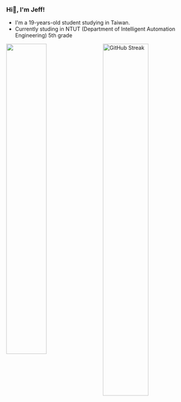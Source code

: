 ### Hi👋, I'm Jeff!
<!--### Welcome! You are my ![Visitor Count](https://profile-counter.glitch.me/jefflai0412/count.svg) visitor<br>-->

- I'm a 19-years-old student studying in Taiwan.
- Currently studing in NTUT (Department of Intelligent Automation Engineering) 5th grade
<!-- These stats will show GitHub activity -->
<img align="left" width="46%" src="https://github-readme-stats.vercel.app/api?username=jefflai0412&show_icons=true&theme=dark" />
<!--<img align="left" width="40%" src="https://github-readme-stats.vercel.app/api/top-langs/?username=jefflai0412&layout=compact" />-->

<img align="right" width="49%" src="https://streak-stats.demolab.com?user=jefflai0412&theme=github-dark" alt="GitHub Streak" />
